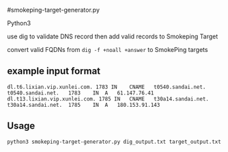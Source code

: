 #smokeping-target-generator.py

Python3

use dig to validate DNS record then add valid records to Smokeping Target

convert valid FQDNs from `dig -f +noall +answer` to SmokePing targets

## example input format
```
dl.t6.lixian.vip.xunlei.com. 1783 IN	CNAME	t0540.sandai.net.
t0540.sandai.net.	1783	IN	A	61.147.76.41
dl.t13.lixian.vip.xunlei.com. 1785 IN	CNAME	t30a14.sandai.net.
t30a14.sandai.net.	1785	IN	A	180.153.91.143
```

## Usage
`python3 smokeping-target-generator.py dig_output.txt target_output.txt`
